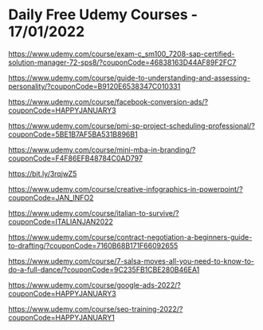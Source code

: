 # Daily Free Udemy Courses - 17/01/2022

https://www.udemy.com/course/exam-c_sm100_7208-sap-certified-solution-manager-72-sps8/?couponCode=46838163D44AF89F2FC7
https://www.udemy.com/course/guide-to-understanding-and-assessing-personality/?couponCode=B9120E6538347C010331
https://www.udemy.com/course/facebook-conversion-ads/?couponCode=HAPPYJANUARY3
https://www.udemy.com/course/pmi-sp-project-scheduling-professional/?couponCode=5BE1B7AF5BA531B896B1
https://www.udemy.com/course/mini-mba-in-branding/?couponCode=F4F86EFB48784C0AD797
https://bit.ly/3rqjwZ5
https://www.udemy.com/course/creative-infographics-in-powerpoint/?couponCode=JAN_INFO2
https://www.udemy.com/course/italian-to-survive/?couponCode=ITALIANJAN2022
https://www.udemy.com/course/contract-negotiation-a-beginners-guide-to-drafting/?couponCode=7160B68B171F66092655
https://www.udemy.com/course/7-salsa-moves-all-you-need-to-know-to-do-a-full-dance/?couponCode=9C235FB1CBE280B46EA1
https://www.udemy.com/course/google-ads-2022/?couponCode=HAPPYJANUARY3
https://www.udemy.com/course/seo-training-2022/?couponCode=HAPPYJANUARY1
